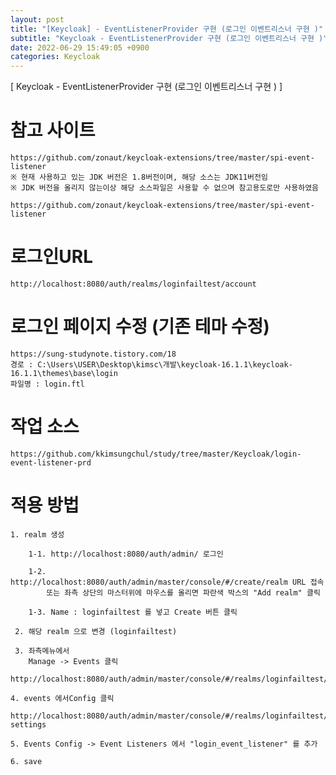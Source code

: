 ```yaml
---
layout: post
title: "[Keycloak] - EventListenerProvider 구현 (로그인 이벤트리스너 구현 )"
subtitle: "Keycloak - EventListenerProvider 구현 (로그인 이벤트리스너 구현 )"
date: 2022-06-29 15:49:05 +0900
categories: Keycloak
---
```

[ Keycloak - EventListenerProvider 구현 (로그인 이벤트리스너 구현 ) ]

# 참고 사이트 
	https://github.com/zonaut/keycloak-extensions/tree/master/spi-event-listener
	※ 현재 사용하고 있는 JDK 버전은 1.8버전이며, 해당 소스는 JDK11버전임
	※ JDK 버전을 올리지 않는이상 해당 소스파일은 사용할 수 없으며 참고용도로만 사용하였음

	https://github.com/zonaut/keycloak-extensions/tree/master/spi-event-listener

# 로그인URL

	http://localhost:8080/auth/realms/loginfailtest/account

# 로그인 페이지 수정 (기존 테마 수정)
	https://sung-studynote.tistory.com/18
	경로 : C:\Users\USER\Desktop\kimsc\개발\keycloak-16.1.1\keycloak-16.1.1\themes\base\login
	파일명 : login.ftl


# 작업 소스

	https://github.com/kkimsungchul/study/tree/master/Keycloak/login-event-listener-prd


# 적용 방법

	1. realm 생성
	
		1-1. http://localhost:8080/auth/admin/ 로그인 
		
		1-2. http://localhost:8080/auth/admin/master/console/#/create/realm URL 접속
			또는 좌측 상단의 마스터위에 마우스를 올리면 파란색 박스의 "Add realm" 클릭
		
		1-3. Name : loginfailtest 를 넣고 Create 버튼 클릭
	
	 2. 해당 realm 으로 변경 (loginfailtest)

	 3. 좌측메뉴에서
		Manage -> Events 클릭
		http://localhost:8080/auth/admin/master/console/#/realms/loginfailtest/events

	4. events 에서Config 클릭
		http://localhost:8080/auth/admin/master/console/#/realms/loginfailtest/events-settings

	5. Events Config -> Event Listeners 에서 "login_event_listener" 를 추가
	
	6. save





		
		



